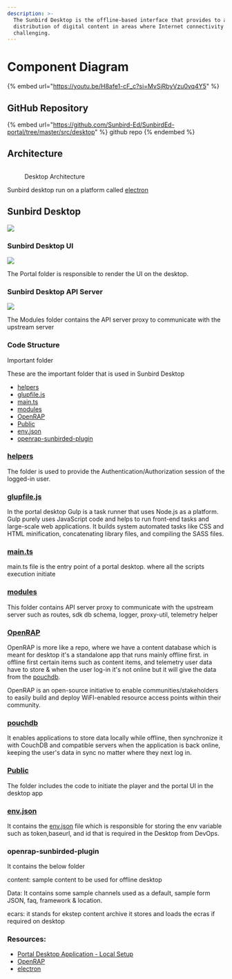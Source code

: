 ```yaml
---
description: >-
  The Sunbird Desktop is the offline-based interface that provides to access &
  distribution of digital content in areas where Internet connectivity is
  challenging.
---
```


# Component Diagram

{% embed url="https://youtu.be/H8afe1-cF_c?si=MvSjRbyVzu0vq4Y5" %}

## GitHub Repository

{% embed url="https://github.com/Sunbird-Ed/SunbirdEd-portal/tree/master/src/desktop" %}
github repo
{% endembed %}

## Architecture

<figure><img src="../../../../.gitbook/assets/Screenshot 2023-08-11 at 6.59.48 PM.png" alt=""><figcaption><p>Desktop Architecture</p></figcaption></figure>

Sunbird desktop run on a platform called [electron](https://www.electronjs.org/)

## Sunbird Desktop

![](<../../../../.gitbook/assets/Screenshot 2023-08-10 at 8.14.31 PM (1).png>)

### Sunbird Desktop UI

![](<../../../../.gitbook/assets/image (28).png>)

The Portal folder is responsible to render the UI on the desktop.

### Sunbird Desktop API Server

![](<../../../../.gitbook/assets/Screenshot 2023-08-11 at 8.28.51 PM.png>)

The Modules folder contains the API server proxy to communicate with the upstream server

### Code Structure

Important folder

These are the important folder that is used in Sunbird Desktop

* [helpers](https://github.com/Sunbird-Ed/SunbirdEd-portal/tree/master/src/desktop/helper)
* [glupfile.js](https://github.com/Sunbird-Ed/SunbirdEd-portal/blob/master/src/desktop/gulpfile.js)
* [main.ts](https://github.com/Sunbird-Ed/SunbirdEd-portal/blob/master/src/desktop/main.ts)
* [modules](https://github.com/Sunbird-Ed/SunbirdEd-portal/tree/master/src/desktop/modules)
* [OpenRAP](https://github.com/Sunbird-Ed/SunbirdEd-portal/tree/master/src/desktop/OpenRAP)
* [Public](https://github.com/Sunbird-Ed/SunbirdEd-portal/tree/master/src/desktop/public)
* [env.json](https://github.com/Sunbird-Ed/SunbirdEd-portal/blob/release-6.0.0/src/desktop/env.json)
* [openrap-sunbirded-plugin](component-diagram.md#openrap-sunbirded-plugin)

### [helpers](https://github.com/Sunbird-Ed/SunbirdEd-portal/tree/master/src/desktop/helper)

The folder is used to provide the Authentication/Authorization session of the logged-in user.

### [glupfile.js](https://github.com/Sunbird-Ed/SunbirdEd-portal/blob/master/src/desktop/gulpfile.js)

In the portal desktop Gulp is a task runner that uses Node.js as a platform. Gulp purely uses JavaScript code and helps to run front-end tasks and large-scale web applications. It builds system automated tasks like CSS and HTML minification, concatenating library files, and compiling the SASS files.

### [main.ts](https://github.com/Sunbird-Ed/SunbirdEd-portal/blob/master/src/desktop/main.ts)

main.ts file is the entry point of a portal desktop. where all the scripts execution initiate

### [modules](https://github.com/Sunbird-Ed/SunbirdEd-portal/tree/master/src/desktop/modules)

This folder contains API server proxy to communicate with the upstream server such as routes, sdk db schema, logger, proxy-util, telemetry helper

### [OpenRAP](https://github.com/Sunbird-Ed/SunbirdEd-portal/tree/master/src/desktop/OpenRAP)

OpenRAP is more like a repo, where we have a content database which is meant for desktop it's a standalone app that runs mainly offline first. in offline first certain items such as content items, and telemetry user data have to store & when the user log-in it's not online but it will give the data from the [pouchdb](component-diagram.md#pouchdb).

OpenRAP is an open-source initiative to enable communities/stakeholders to easily build and deploy WiFI-enabled resource access points within their community.

### [pouchdb](https://pouchdb.com/)

It enables applications to store data locally while offline, then synchronize it with CouchDB and compatible servers when the application is back online, keeping the user's data in sync no matter where they next log in.

### [Public](https://github.com/Sunbird-Ed/SunbirdEd-portal/tree/master/src/desktop/public)

The folder includes the code to initiate the player and the portal UI in the desktop app

### [env.json](https://github.com/Sunbird-Ed/SunbirdEd-portal/blob/release-6.0.0/src/desktop/env.json)

It contains the [env.json](https://github.com/Sunbird-Ed/SunbirdEd-portal/blob/release-6.0.0/src/desktop/env.json) file which is responsible for storing the env variable such as token,baseurl, and id that is required in the Desktop from DevOps.

### openrap-sunbirded-plugin

It contains the below folder

content: sample content to be used for offline desktop

Data: It contains some sample channels used as a default, sample form JSON, faq, framework & location.

ecars: it stands for ekstep content archive it stores and loads the ecras if required on desktop

### Resources:

* [Portal Desktop Application - Local Setup](https://project-sunbird.atlassian.net/wiki/spaces/SP/pages/3339354113/Portal+Desktop+Application+-+Local+Setup)
* [OpenRAP](https://sunbird.org/explore/articles/16-sunbird-openrap-an-offline-content-distribution-platform)
* [electron](https://www.electronjs.org/)

#### &#x20;<a href="#title-text" id="title-text"></a>
